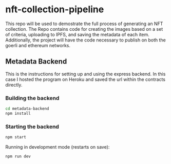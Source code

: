 # nft-collection-pipeline

This repo will be used to demostrate the full process of generating an NFT collection. The Repo contains code for creating the images based on a set of criteria, uploading to IPFS, and saving the metadata of each item. Additionally, the project will have the code necessary to publish on both the goerli and ethereum networks.

## Metadata Backend

This is the instructions for setting up and using the express backend. In this case I hosted the program on Heroku and saved the url within the contracts directly.

### Building the backend

```bash
cd metadata-backend
npm install
```

### Starting the backend

```bash
npm start
```

Running in development mode (restarts on save):

```bash
npm run dev
```
